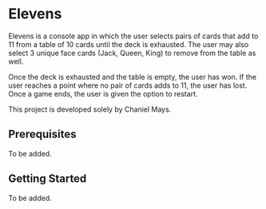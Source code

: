 # Elevens
Elevens is a console app in which the user selects pairs of cards that add to 11 from a table of 10 cards until the deck is exhausted. The user may also select 3 unique face cards (Jack, Queen, King) to remove from the table as well.

Once the deck is exhausted and the table is empty, the user has won. If the user reaches a point where no pair of cards adds to 11, the user has lost. Once a game ends, the user is given the option to restart.

This project is developed solely by Chaniel Mays.

## Prerequisites
To be added.

## Getting Started
To be added.